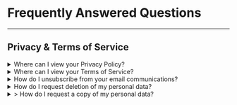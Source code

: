 # Frequently Answered Questions
----

## Privacy & Terms of Service

<details><summary>Where can I view your Privacy Policy?</summary><br/>

 You can review the most recent version of our Privacy Policy [here](https://flutterflow.io/pp)
</details>

<details><summary>Where can I view your Terms of Service?</summary><br/>

 You can review the most recent version of our Terms of Service [here](https://flutterflow.io/tos)
</details>

<details><summary>How do I unsubscribe from your email communications?</summary><br/>

 To unsubscribe from FlutterFlow emails, please click the “Unsubscribe” link in the footer of our emails.
</details>

<details><summary>How do I request deletion of my personal data?</summary><br/>

 To request deletion of your personal data, please reach out to our support team at support@flutterflow.io
</details>

<details><summary>> How do I request a copy of my personal data?</summary><br/>

 To request deletion of your personal data, please reach out to our support team at support@flutterflow.io
</details>
